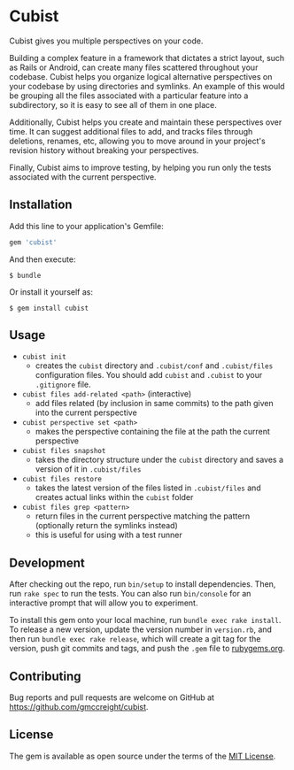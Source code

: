 # Cubist

Cubist gives you multiple perspectives on your code.

Building a complex feature in a framework that dictates a strict layout, such as Rails or Android, can create many files scattered throughout your codebase.  Cubist helps you organize logical alternative perspectives on your codebase by using directories and symlinks.  An example of this would be grouping all the files associated with a particular feature into a subdirectory, so it is easy to see all of them in one place.

Additionally, Cubist helps you create and maintain these perspectives over time.  It can suggest additional files to add, and tracks files through deletions, renames, etc, allowing you to move around in your project's revision history without breaking your perspectives.

Finally, Cubist aims to improve testing, by helping you run only the tests associated with the current perspective.

## Installation

Add this line to your application's Gemfile:

```ruby
gem 'cubist'
```

And then execute:

    $ bundle

Or install it yourself as:

    $ gem install cubist

## Usage

* `cubist init`
    * creates the `cubist` directory and `.cubist/conf` and `.cubist/files` configuration files.  You should add `cubist` and `.cubist` to your `.gitignore` file.
* `cubist files add-related <path>` (interactive)
    * add files related (by inclusion in same commits) to the path given into the current perspective
* `cubist perspective set <path>`
    * makes the perspective containing the file at the path the current perspective
* `cubist files snapshot`
    * takes the directory structure under the `cubist` directory and saves a version of it in `.cubist/files`
* `cubist files restore`
    * takes the latest version of the files listed in `.cubist/files` and creates actual links within the `cubist` folder
* `cubist files grep <pattern>`
    * return files in the current perspective matching the pattern (optionally return the symlinks instead)
    * this is useful for using with a test runner


## Development

After checking out the repo, run `bin/setup` to install dependencies. Then, run `rake spec` to run the tests. You can also run `bin/console` for an interactive prompt that will allow you to experiment.

To install this gem onto your local machine, run `bundle exec rake install`. To release a new version, update the version number in `version.rb`, and then run `bundle exec rake release`, which will create a git tag for the version, push git commits and tags, and push the `.gem` file to [rubygems.org](https://rubygems.org).

## Contributing

Bug reports and pull requests are welcome on GitHub at https://github.com/gmccreight/cubist.


## License

The gem is available as open source under the terms of the [MIT License](http://opensource.org/licenses/MIT).
